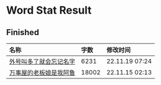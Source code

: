 # Word Stat Result


## Finished

|名称|字数|修改时间|
|:-|:-|:-|
|[外号叫多了就会忘记名字](外号叫多了就会忘记名字.md)|6231|22.11.19 07:24|
|[万事屋的老板娘是我阿鲁](万事屋的老板娘是我阿鲁.md)|18002|22.11.15 02:13|
